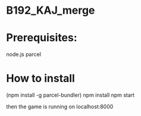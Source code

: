 # B192_KAJ_merge

# Prerequisites:
node.js
parcel

# How to install
(npm install -g parcel-bundler)
npm install
npm start

then the game is running on localhost:8000
